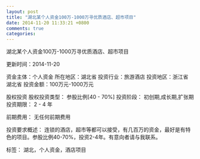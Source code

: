 ```yaml
---
layout: post
title: "湖北某个人资金100万-1000万寻优质酒店、超市项目"
date: 2014-11-20 11:33:21 +0800
comments: true
categories: 
---
```

湖北某个人资金100万-1000万寻优质酒店、超市项目



更新时间：2014-11-20

资金主体：个人资金
所在地区：湖北省
投资行业：旅游酒店
投资地区：浙江省 湖北省
投资金额：100万元-1000万元

股权投资
股权投资类型：
                            参股比例[40 - 70%] 
                                                                                投资阶段：
                            初创期,成长期,扩张期 
                                                                                                                                        投资期限：
                            2 - 4 年

前期费用：
无任何前期费用

投资要求概述：
连锁的酒店，超市等都可以接受，有几百万的资金，最好是有特色的项目。参股比例40-70%，投资2-4年。有意向者请与我联系。

标签：
湖北，个人资金，酒店项目

